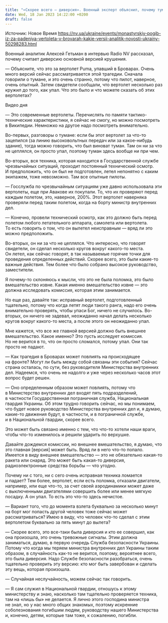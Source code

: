 ```yaml
---
title: "«Скорее всего — диверсия». Военный эксперт объяснил, почему туман и неисправность вертолета не могли стать причиной крушения в Броварах."
date: Wed, 18 Jan 2023 14:22:00 +0200
draft: false
---
```

Источник: Новое Время https://nv.ua/ukraine/events/monastyrskiy-pogib-iz-za-padeniya-vertoleta-v-brovarah-kakie-versii-analitik-novosti-ukrainy-50298283.html


Военный аналитик Алексей Гетьман в интервью Radio NV рассказал, почему считает диверсию основной версией крушения.

— Объясните, что это за вертолет Puma, упавший в Броварах. Очень много версий сейчас рассматривается этой трагедии. Сначала говорили о тумане, и это очень странно, потому что пилот, наверное, очень опытный. Затем свидетели сообщали, что вертолет несколько раз кружил до того, как упал. Что это было и что можете сказать об этих вертолетах?

  Видео дня   

— Это современные вертолеты. Перечислять по памяти тактико-технические характеристики, я сейчас не смогу, но можно посмотреть в Википедии. Немножко на другое надо посмотреть внимательно.

Во-первых, разговоры о тумане: если бы этот вертолет за что-то зацепился (за линию высоковольтных передач или за какое-нибудь здание), тогда можно говорить, что был виноват туман. Там он ни за что не цеплялся, он просто упал, поэтому туман здесь вообще ни при чем.

Во-вторых, вся техника, которая находится в Государственной службе чрезвычайных ситуаций, проходит постоянный технический осмотр. И предположить, что он был не подготовлен, летел непонятно с каким экипажем, тоже невозможно. Там все опытные пилоты.

— Госслужба по чрезвычайным ситуациям уже давно использовала эти вертолеты, еще при Авакове их покупали. То, что их проверяют перед каждым полетом, это, наверное, 200%. Этот вертолет наверняка проверяли перед таким полетом, когда на борту министр внутренних дел.

— Конечно, провели технический осмотр, как это должно быть перед полетом любого летательного аппарата, самолета или вертолета. То есть говорить о том, что он вылетел неисправным — вряд ли это можно предположить.

Во-вторых, он ни за что не цеплялся. Что интересно, что говорят свидетели, он сделал несколько кругов вокруг какого-то места. Он летел, как сейчас говорят, в так называемые горячие точки для проведения определенных действий. Скорее всего, это были какие-то важные действия. Тем более что было собрано высокое руководство, заместители.

Я почему-то склоняюсь к мысли, что это не была поломка, это было вмешательство извне. Какая именно вмешательство извне — это должна исследовать комиссия, которая этим занимается.

Но еще раз, давайте так: исправный вертолет, подготовленный тщательно, потому что когда летят люди такого ранга, надо его очень внимательно проверять, чтобы упаси Бог, ничего не случилось. Во-вторых, он ничего не задевал, неожиданно начал делать несколько кругов вокруг какого-то места, а после этого он неожиданно упал.

Мне кажется, что все же главной версией должно быть внешнее вмешательство. Какое именно? Это пусть исследует комиссия. Но не верится в то, что он просто сломался, потому упал. Они так просто не падают.

— Как трагедия в Броварах может повлиять на происходящее на фронте? Могут ли быть между собой связаны эти события? Сейчас страна осталась, по сути, без руководителя Министерства внутренних дел. Надеемся, что очень не надолго и уже через несколько часов этот вопрос будет решен.

— Оно определенным образом может повлиять, потому что в Министерство внутренних дел входят пять подразделений, в частности Государственная пограничная служба, Национальная гвардия Украины. Об этом трудно говорить сейчас, но мы понимаем, что будет новое руководство Министерства внутренних дел и, я думаю, какие-то движения будут, в частности, и в пограничной службе, и в Национальной гвардии, скорее всего.

Это может быть связано именно с тем, что что-то хотели наши враги, чтобы что-то изменилось и решили ударить по верхушке.

Давайте дождемся комиссии, но внешнее вмешательство, я думаю, что это главная [версия] может быть. Вряд ли в него что-то попало. Имеется в виду внешнее вмешательство — это не обязательно какая-то ракета или снаряд. Это может быть какая-то диверсия, радиоэлектронные средства борьбы — что угодно.

Почему ни с того, ни с сего очень исправная техника ломается и падает? Тем более, вертолет, если есть поломка, отказали двигатели, например, или еще что-то, за счет своей аэродинамики может даже с выключенными двигателями совершить более или менее мягкую посадку. А он упал. То есть это что-то здесь нечистое.

— Вариант того, что до момента взлета буквально за несколько минут на борт мог попасть другой человек тоже сейчас может рассматриваться? Имею в виду, что человек что-то сделал с этим вертолетом буквально за пять минут до вылета?

— Скорее всего, это все-таки была диверсия и кто ее совершил, как она произошла, это очень тревожные сигналы. Этим должна заниматься, думаю, в первую очередь Служба безопасности Украины. Потому что когда мы теряем министра внутренних дел Украины таким образом, в случайность как-то не верится, поэтому, вероятнее всего, это была диверсия. Надо Службе безопасности разобраться, очень тщательно проверить эту версию: кто мог быть завербован и сделать эту вещь, которая произошла.

— Случайная неслучайность, можем сейчас так говорить.

— Я сам служил в Национальной гвардии, отношусь к этому министерству и знаю, насколько там тщательно проверяется техника, там на «лишь бы» не делается. Я лично этого господина министра не знал, но у нас много общих знакомых, поэтому искренние соболезнования погибшим людям, руководству нашего Министерства и, конечно, детям, которые там тоже, к сожалению, погибли.
